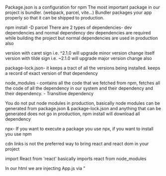 Package.json is a configuration for npm
The most important package in our project is bundler. (webpack, parcel, vite...)
Bundler packages your app properly so that it can be shipped to production.

npm install -D parcel
There are 2 types of dependencies- dev dependencies and normal dependency
dev dependencies are required while building the project but normal dependencies are used in production also

version with caret sign i.e. ^2.1.0 will upgrade minor version change itself
version with tilde sign i.e. ~2.1.0 will upgrade major version change also

package-lock.json- it keeps a tract of all the versions being installed. keeps a record of exact version of that dependency

node_modules - contains all the code that we fetched from npm, fetches all the code of all the dependency in our system and their dependency and their dependency. - Transitive dependency

You do not put node modules in production, basically node modules can be generated from package.json & package-lock.json and anything that can be generated does not go in production, npm install will download all dependency

npx- If you want to execute a package you use npx, if you want to install you use npm

cdn links is not the preferred way to bring react and react dom in your project

import React from 'react' basically imports react from node_modules

In our html we are injecting App.js via "<script src="./App.js">" so it is treated as a browsers sript, it is being treated as a normal js file and normal js file do not have imports. We get the error as 'Browser scripts cannot have imports or exports.'

we need to tell the browser that this file is not a normal js file, it's a module. you add type='module' in the script to tell browser that it is a module.

Parcel creates a dev build and hosts a local server for you it also automatically refreshes your server.
i.e. it does HMR-Hot module replacement
How? Parcel uses file watching algorithm

Parcel
Dev Build
Local Server
HMR = Hot Module Replacement
File Watching Algorithm - written in C++
Caching - Faster Builds
Image Optimization
Minification
Bundling
Compress
Consistent Hashing
Code Splitting
Differential Bundling - support older browsers
Diagnostic
Error Handling
HTTPs
Tree Shaking - remove unused code
Different dev and prod bundles

Food Ordering App
/\*_
Header
Logo
Nav Items
Body
Search
RestaurantContainer
RestaurantCard - Img - Name of Res, Star Rating, cuisine, delery tie
Footer
Copyright
Links
Address
Contact _/

Two types of Export/Import

    Default Export/Import
        export default Component; import Component from "path";

    Named Export/Import
        export const Component; import {Component} from "path";

React Hooks
(Normal JS utility functions)

    useState() - Superpowerful State Variables in react
    useEffect()

2 types Routing in web apps
Client Side Routing
Server Side Routing

Redux Toolkit
Install @reduxjs/toolkit and react-redux
Build our store
Connect our store to our app
Slice (cartSlice)
dispatch(action)
Selector

Types of testing (devloper)
Unit Testing
Integration Testing
End to End Testing - e2e testing
Setting up Testing in our app
Install React Testing Library
Installed jest
Installed Babel dependencies
Configure Babel
Configure Parcel Config file to disable default babel transpilation
Jest - npx jest --init
Install jsdom library
Install @babel/preset-react - to make JSX work in test cases
Include @babel/preset-react inside my babel config
npm i -D @testing-library/jest-dom
